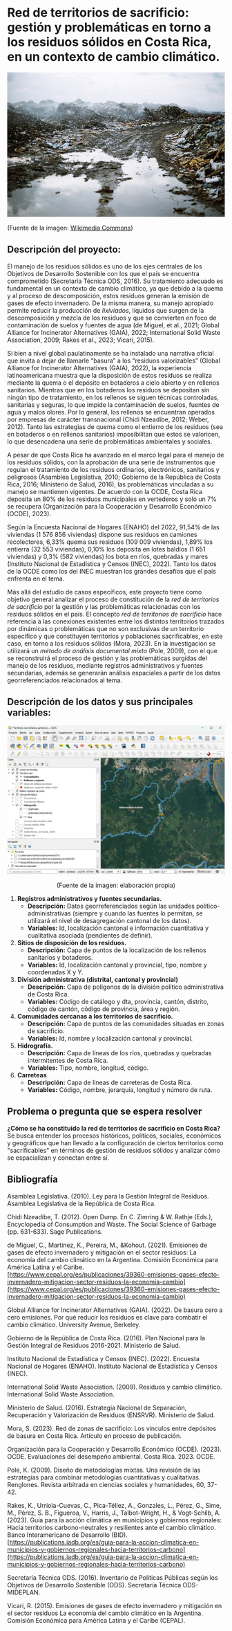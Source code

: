 # Red de territorios de sacrificio: gestión y problemáticas en torno a los residuos sólidos en Costa Rica, en un contexto de cambio climático.

![Foto1](img/F1.jpg)
<p style="text-align: justify;">(Fuente de la imagen: <A HREF="https://upload.wikimedia.org/wikipedia/commons/thumb/d/d6/Piles_of_waste_in_Thilafushi%2C_2012_%281%29.jpg/640px-Piles_of_waste_in_Thilafushi%2C_2012_%281%29.jpg">Wikimedia Commons</A>)</p>

## Descripción del proyecto:
El manejo de los residuos sólidos es uno de los ejes centrales de los Objetivos de Desarrollo Sostenible con los que el país se encuentra comprometido (Secretaría Técnica ODS, 2016). Su tratamiento adecuado es fundamental en un contexto de cambio climático, ya que debido a la quema y al proceso de descomposición, estos residuos generan la emisión de gases de efecto invernadero. De la misma manera, su manejo apropiado permite reducir la producción de *lixiviados*, líquidos que surgen de la descomposición y mezcla de los residuos y que se convierten en foco de contaminación de suelos y fuentes de agua (de Miguel, et al., 2021; Global Alliance for Incinerator Alternatives (GAIA), 2022; International Solid Waste Association, 2009; Rakes et al., 2023; Vicari, 2015).

Si bien a nivel global paulatinamente se ha instalado una narrativa oficial que invita a dejar de llamarle “basura” a los “residuos valorizables” (Global Alliance for Incinerator Alternatives (GAIA), 2022), la experiencia latinoamericana muestra que la disposición de estos residuos se realiza mediante la quema o el depósito en botaderos a cielo abierto y en rellenos sanitarios. Mientras que en los botaderos los residuos se depositan sin ningún tipo de tratamiento, en los rellenos se siguen técnicas controladas, sanitarias y seguras, lo que impide la contaminación de suelos, fuentes de agua y malos olores. Por lo general, los rellenos se encuentran operados por empresas de carácter transnacional (Chidi Nzeadibe, 2012; Weber, 2012). Tanto las estrategias de quema como el entierro de los residuos (sea en botaderos o en rellenos sanitarios) imposibilitan que estos se valoricen, lo que desencadena una serie de problemáticas ambientales y sociales.

A pesar de que Costa Rica ha avanzado en el marco legal para el manejo de los residuos sólidos, con la aprobación de una serie de instrumentos que regulan el tratamiento de los residuos ordinarios, electrónicos, sanitarios y peligrosos (Asamblea Legislativa, 2010; Gobierno de la República de Costa Rica, 2016; Ministerio de Salud, 2016), las problemáticas vinculadas a su manejo se mantienen vigentes. De acuerdo con la OCDE, Costa Rica deposita un 80% de los residuos municipales en vertederos y solo un 7% se recupera (Organización para la Cooperación y Desarrollo Económico (OCDE), 2023).

Según la Encuesta Nacional de Hogares (ENAHO) del 2022, 91,54% de las viviendas (1 576 856 viviendas) dispone sus residuos en camiones recolectores, 6,33% quema sus residuos (109 009 viviendas), 1,89% los entierra (32 553 viviendas), 0,10% los deposita en lotes baldíos (1 651 viviendas) y 0,3% (582 viviendas) los bota en ríos, quebradas y mares (Instituto Nacional de Estadística y Censos (INEC), 2022). Tanto los datos de la OCDE como los del INEC muestran los grandes desafíos que el país enfrenta en el tema.

Más allá del estudio de casos específicos, este proyecto tiene como objetivo general analizar el proceso de constitución de la *red de territorios de sacrificio* por la gestión y las problemáticas relacionadas con los residuos sólidos en el país. El concepto *red de territorios de sacrificio* hace referencia a las conexiones existentes entre los distintos territorios trazados por dinámicas o problemáticas que no son exclusivas de un territorio específico y que constituyen territorios y poblaciones sacrificables, en este caso, en torno a los residuos sólidos (Mora, 2023). En la investigación se utilizará un *método de análisis documental mixto* (Pole, 2009), con el que se reconstruirá el proceso de gestión y las problemáticas surgidas del manejo de los residuos, mediante registros administrativos y fuentes secundarias, además se generarán análisis espaciales a partir de los datos georreferenciados relacionados al tema.

## Descripción de los datos y sus principales variables:

![Foto2](img/F2.jpg)
<p style="text-align: center;">(Fuente de la imagen: elaboración propia)</p>

1. **Registros administrativos y fuentes secundarias.**
    - **Descripción:** Datos georreferenciados según las unidades político-administrativas (siempre y cuando las fuentes lo permitan, se utilizará el nivel de desagregación cantonal de los datos).
    - **Variables:** Id, localización cantonal e información cuantitativa y cualitativa asociada (pendientes de definir).
1. **Sitios de disposición de los residuos.**
    - **Descripción:** Capa de puntos de la localización de los rellenos sanitarios y botaderos.
    - **Variables:** Id, localización cantonal y provincial, tipo, nombre y coordenadas X y Y.
2. **División administrativa (distrital, cantonal y provincial)**
    - **Descripción:** Capa de polígonos de la división político administrativa de Costa Rica.
    - **Variables:** Código de catálogo y dta, provincia, cantón, distrito, código de cantón, código de provincia, área y región.
3. **Comunidades cercanas a los territorios de sacrificio.**
    - **Descripción:** Capa de puntos de las comunidades situadas en zonas de sacrificio.
    - **Variables:** Id, nombre y localización cantonal y provincial.
4. **Hidrografía.**
    - **Descripción:** Capa de líneas de los ríos, quebradas y quebradas intermitentes de Costa Rica.
    - **Variables:** Tipo, nombre, longitud, código.
5. **Carreteas**
    - **Descripción:** Capa de líneas de carreteras de Costa Rica.
    - **Variables:** Código, nombre, jerarquía, longitud y número de ruta.

## Problema o pregunta que se espera resolver
**¿Cómo se ha constituido la red de territorios de sacrificio en Costa Rica?**
Se busca entender los procesos históricos, políticos, sociales, económicos y geográficos que han llevado a la configuración de ciertos territorios como "sacrificables" en términos de gestión de residuos sólidos y analizar cómo se espacializan y conectan entre sí.

## Bibliografía
Asamblea Legislativa. (2010). Ley para la Gestión Integral de Residuos. Asamblea Legislativa de la República de Costa Rica.

Chidi Nzeadibe, T. (2012). Open Dump. En C. Zimring & W. Rathje (Eds.), Encyclopedia of Consumption and Waste. The Social Science of Garbage (pp. 631-633). Sage Publications. 

de Miguel, C., Martínez, K., Pereira, M., &Kohout. (2021). Emisiones de gases de efecto invernadero y mitigación en el sector residuos: La economía del cambio climático en la Argentina. Comisión Económica para América Latina y el Caribe. [https://www.cepal.org/es/publicaciones/39360-emisiones-gases-efecto-invernadero-mitigacion-sector-residuos-la-economia-cambio](https://www.cepal.org/es/publicaciones/39360-emisiones-gases-efecto-invernadero-mitigacion-sector-residuos-la-economia-cambio)

Global Alliance for Incinerator Alternatives (GAIA). (2022). De basura cero a cero emisiones. Por qué reducir los residuos es clave para combatir el cambio climático. University Avenue, Berkeley.

Gobierno de la República de Costa Rica. (2016). Plan Nacional para la Gestión Integral de Residuos 2016-2021. Ministerio de Salud. 

Instituto Nacional de Estadística y Censos (INEC). (2022). Encuesta Nacional de Hogares (ENAHO). Instituto Nacional de Estadística y Censos (INEC).

International Solid Waste Association. (2009). Residuos y cambio climático. International Solid Waste Association.

Ministerio de Salud. (2016). Estrategia Nacional de Separación, Recuperación y Valorización de Residuos (ENSRVR). Ministerio de Salud.

Mora, S. (2023). Red de zonas de sacrificio: Los vínculos entre depósitos de basura en Costa Rica. Artículo en proceso de publicación. 

Organización para la Cooperación y Desarrollo Económico (OCDE). (2023). OCDE. Evaluaciones del desempeño ambiental. Costa Rica. 2023. OCDE.

Pole, K. (2009). Diseño de metodologías mixtas. Una revisión de las estrategias para combinar metodologías cuantitativas y cualitativas. Renglones. Revista arbitrada en ciencias sociales y humanidades, 60, 37-42. 

Rakes, K., Urriola-Cuevas, C., Pica-Téllez, A., Gonzales, L., Pérez, G., Sime, M., Pérez, S. B., Figueroa, V., Harris, J., Talbot-Wright, H., & Vogt-Schilb, A. (2023). Guía para la acción climática en municipios y gobiernos regionales: Hacia territorios carbono-neutrales y resilientes ante el cambio climático. Banco Interamericano de Desarrollo (BID). [https://publications.iadb.org/es/guia-para-la-accion-climatica-en-municipios-y-gobiernos-regionales-hacia-territorios-carbono](https://publications.iadb.org/es/guia-para-la-accion-climatica-en-municipios-y-gobiernos-regionales-hacia-territorios-carbono)

Secretaría Técnica ODS. (2016). Inventario de Políticas Públicas según los Objetivos de Desarrollo Sostenible (ODS). Secretaría Técnica ODS-MIDEPLAN.

Vicari, R. (2015). Emisiones de gases de efecto invernadero y mitigación en el sector residuos La economía del cambio climático en la Argentina. Comisión Económica para América Latina y el Caribe (CEPAL).
